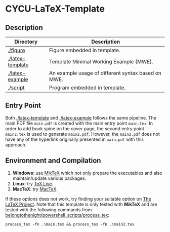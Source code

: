 # CYCU-LaTeX-Template

## Description

| Directory                            | Description                                        |
| ---------                            | -----------                                        |
| [./figure](./figure)                 | Figure embedded in template.                       |
| [./latex-template](./latex-template) | Template Minimal Working Example (MWE).            |
| [./latex-example](./latex-example)   | An example usage of different syntax based on MWE. |
| [./script](./script)                 | Program embedded in template.                      |

## Entry Point

Both [./latex-template](./latex-template) and [./latex-example](./latex-example) follows the same pipeline. The main PDF file `main.pdf` is created with the main entry point `main.tex`. In order to add book spine on the cover page, the second entry point `main2.tex` is used to generate `main2.pdf`. However, the `main2.pdf` does not have any of the hyperlink originally presented in `main.pdf` with this approach.

## Environment and Compilation

1. **Windows**: use [MikTeX](https://miktex.org/) which not only prepare the executables and also maintain/update various packages.
2. **Linux**: try [TeX Live](https://www.tug.org/texlive/).
3. **MacTeX**: try [MacTeX](https://www.tug.org/mactex/mainpage2024.html).

If these options does not work, try finding your suitable option on [The LaTeX Project](https://www.latex-project.org/get/). Note that this template is only tested with **MikTeX** and are tested with the following commands from [belongtothenight/powershell_scripts/process_tex](https://github.com/belongtothenight/powershell_scripts/tree/main/process_tex):

```
process_tex -fn .\main.tex && process_tex -fn .\main2.tex
```
